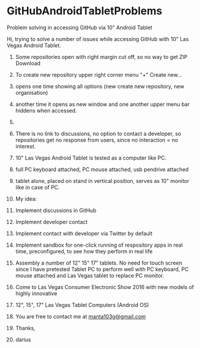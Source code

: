 # GitHubAndroidTabletProblems
Problem solving in accessing GitHub via 10" Android Tablet

Hi,
trying to solve a number of issues while accessing GitHub with 10" Las Vegas Android Tablet.

1. Some repositories open with right margin cut off, so no way to get ZIP Download
2. To create new repository upper right corner menu "+" Create new... 
3. opens one time showing all options (new create new repository, new organisation)
4. another time it opens as new window and one another upper menu bar hiddens when accessed.
5. 

1. There is no link to discussions, no option to contact a developer, so repositories get no response from users, since no interaction = no interest.

1. 10" Las Vegas Android Tablet is tested as a computer like PC.
2. full PC keyboard attached, PC mouse attached, usb pendrive attached
3. tablet alone, placed on stand in vertical position, serves as 10" monitor like in case of PC.

1. My idea:
2. Implement discussions in GitHub
3. Implement developer contact
4. Implement contact with developer via Twitter by default
5. Implement sandbox for one-click running of respository apps in real time, preconfigured, to see how they perform in real life

1. Assembly a number of 12" 15" 17" tablets. No need for touch screen since I have pretested Tablet PC to perform well with PC keyboard, PC mouse attached and Las Vegas tablet to replace PC monitor.

1. Come to Las Vegas Consumer Electronic Show 2016 with new models of highly innovative
2. 12", 15", 17" Las Vegas Tablet Computers (Android OS)

1. You are free to contact me at manta103g@gmail.com
2. Thanks,
3. darius
